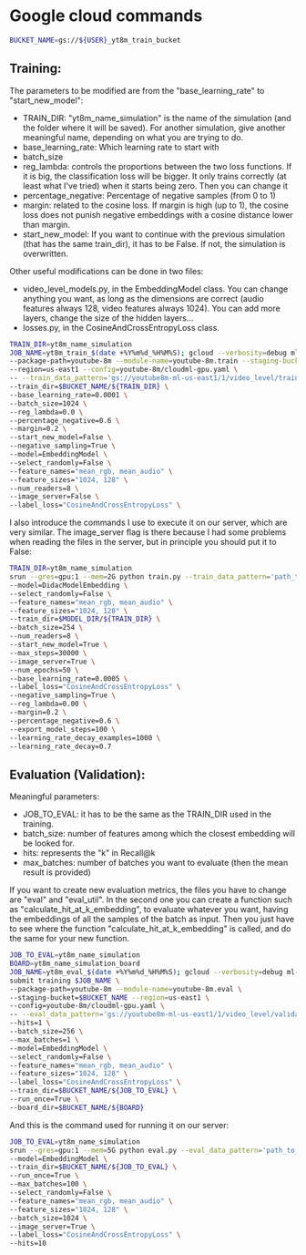 # Google cloud commands

```sh
BUCKET_NAME=gs://${USER}_yt8m_train_bucket
```
## Training:
The parameters to be modified are from the "base_learning_rate" to "start_new_model":
* TRAIN_DIR: "yt8m_name_simulation" is the name of the simulation (and the folder where it will be saved). For 
another simulation, give another meaningful name, depending on what you are trying to do.
* base_learning_rate: Which learning rate to start with
* batch_size
* reg_lambda: controls the proportions between the two loss functions. If it is big, the classification loss will be 
bigger. It only trains correctly (at least what I've tried) when it starts being zero. Then you can change it
* percentage_negative: Percentage of negative samples (from 0 to 1)
* margin: related to the cosine loss. If margin is high (up to 1), the cosine loss does not punish negative embeddings 
with a cosine distance lower than margin.
* start_new_model: If you want to continue with the previous simulation (that has the same train_dir), it has to be 
False. If not, the simulation is overwritten.

Other useful modifications can be done in two files: 
* video_level_models.py, in the EmbeddingModel class. You can change anything you want, as long as the dimensions are 
correct (audio features always 128, video features always 1024). You can add more layers, change the size of the hidden 
layers...
* losses.py, in the CosineAndCrossEntropyLoss class. 

```sh
TRAIN_DIR=yt8m_name_simulation
JOB_NAME=yt8m_train_$(date +%Y%m%d_%H%M%S); gcloud --verbosity=debug ml-engine jobs submit training $JOB_NAME \
--package-path=youtube-8m --module-name=youtube-8m.train --staging-bucket=$BUCKET_NAME \
--region=us-east1 --config=youtube-8m/cloudml-gpu.yaml \
-- --train_data_pattern='gs://youtube8m-ml-us-east1/1/video_level/train/train*.tfrecord' \
--train_dir=$BUCKET_NAME/${TRAIN_DIR} \
--base_learning_rate=0.0001 \
--batch_size=1024 \
--reg_lambda=0.0 \
--percentage_negative=0.6 \
--margin=0.2 \
--start_new_model=False \
--negative_sampling=True \
--model=EmbeddingModel \
--select_randomly=False \
--feature_names="mean_rgb, mean_audio" \
--feature_sizes="1024, 128" \
--num_readers=8 \
--image_server=False \
--label_loss="CosineAndCrossEntropyLoss" \
```

I also introduce the commands I use to execute it on our server, which are very similar. The image_server flag 
is there because I had some problems when reading the files in the server, but in principle 
you should put it to False:

```sh
TRAIN_DIR=yt8m_name_simulation
srun --gres=gpu:1 --mem=2G python train.py --train_data_pattern='path_to_training_data/train*.tfrecord' \
--model=DidacModelEmbedding \
--select_randomly=False \
--feature_names="mean_rgb, mean_audio" \
--feature_sizes="1024, 128" \
--train_dir=$MODEL_DIR/${TRAIN_DIR} \
--batch_size=254 \
--num_readers=8 \
--start_new_model=True \
--max_steps=30000 \
--image_server=True \
--num_epochs=50 \
--base_learning_rate=0.0005 \
--label_loss="CosineAndCrossEntropyLoss" \
--negative_sampling=True \
--reg_lambda=0.00 \
--margin=0.2 \
--percentage_negative=0.6 \
--export_model_steps=100 \
--learning_rate_decay_examples=1000 \
--learning_rate_decay=0.7
```

## Evaluation (Validation):
Meaningful parameters:
* JOB_TO_EVAL: it has to be the same as the TRAIN_DIR used in the training.
* batch_size: number of features among which the closest embedding will be looked for.
* hits: represents the "k" in Recall@k
* max_batches: number of batches you want to evaluate (then the mean result is provided)

If you want to create new evaluation metrics, the files you have to change are "eval" and
"eval_util". In the second one you can create a function such as "calculate_hit_at_k_embedding", to 
evaluate whatever you want, having the embeddings of all the samples of the batch as input.
Then you just have to see where the function "calculate_hit_at_k_embedding" is called, and do 
the same for your new function.

```sh
JOB_TO_EVAL=yt8m_name_simulation
BOARD=yt8m_name_simulation_board
JOB_NAME=yt8m_eval_$(date +%Y%m%d_%H%M%S); gcloud --verbosity=debug ml-engine jobs \
submit training $JOB_NAME \
--package-path=youtube-8m --module-name=youtube-8m.eval \
--staging-bucket=$BUCKET_NAME --region=us-east1 \
--config=youtube-8m/cloudml-gpu.yaml \
-- --eval_data_pattern='gs://youtube8m-ml-us-east1/1/video_level/validate/validate*.tfrecord' \
--hits=1 \
--batch_size=256 \
--max_batches=1 \
--model=EmbeddingModel \
--select_randomly=False \
--feature_names="mean_rgb, mean_audio" \
--feature_sizes="1024, 128" \
--label_loss="CosineAndCrossEntropyLoss" \
--train_dir=$BUCKET_NAME/${JOB_TO_EVAL} \
--run_once=True \
--board_dir=$BUCKET_NAME/${BOARD} 
```

And this is the command used for running it on our server:

```sh
JOB_TO_EVAL=yt8m_name_simulation
srun --gres=gpu:1 --mem=5G python eval.py --eval_data_pattern='path_to_validation_data/validate*.tfrecord' \
--model=EmbeddingModel \
--train_dir=$BUCKET_NAME/${JOB_TO_EVAL} \
--run_once=True \
--max_batches=100 \
--select_randomly=False \
--feature_names="mean_rgb, mean_audio" \
--feature_sizes="1024, 128" \
--batch_size=1024 \
--image_server=True \
--label_loss="CosineAndCrossEntropyLoss" \
--hits=10
```